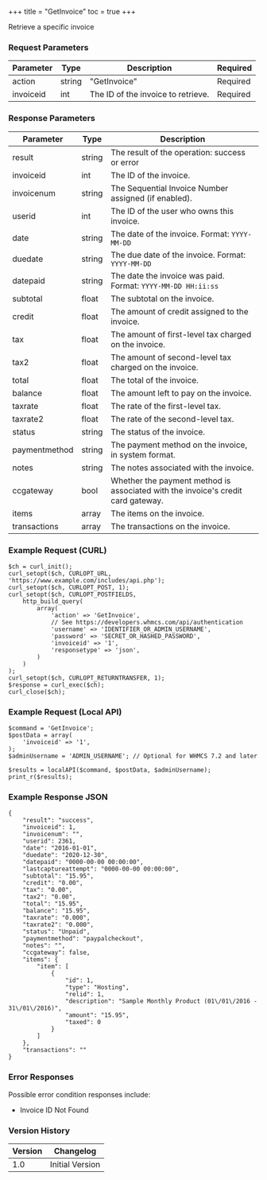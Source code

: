 +++
title = "GetInvoice"
toc = true
+++

Retrieve a specific invoice

### Request Parameters

| Parameter | Type | Description | Required |
| --------- | ---- | ----------- | -------- |
| action | string | "GetInvoice" | Required |
| invoiceid | int | The ID of the invoice to retrieve. | Required |

### Response Parameters

| Parameter | Type | Description |
| --------- | ---- | ----------- |
| result | string | The result of the operation: success or error |
| invoiceid | int | The ID of the invoice. |
| invoicenum | string | The Sequential Invoice Number assigned (if enabled). |
| userid | int | The ID of the user who owns this invoice. |
| date | string | The date of the invoice. Format: `YYYY-MM-DD` |
| duedate | string | The due date of the invoice. Format: `YYYY-MM-DD` |
| datepaid | string | The date the invoice was paid. Format: `YYYY-MM-DD HH:ii:ss` |
| subtotal | float | The subtotal on the invoice. |
| credit | float | The amount of credit assigned to the invoice. |
| tax | float | The amount of first-level tax charged on the invoice. |
| tax2 | float | The amount of second-level tax charged on the invoice. |
| total | float | The total of the invoice. |
| balance | float | The amount left to pay on the invoice. |
| taxrate | float | The rate of the first-level tax. |
| taxrate2 | float | The rate of the second-level tax. |
| status | string | The status of the invoice. |
| paymentmethod | string | The payment method on the invoice, in system format. |
| notes | string | The notes associated with the invoice. |
| ccgateway | bool | Whether the payment method is associated with the invoice's credit card gateway. |
| items | array | The items on the invoice. |
| transactions | array | The transactions on the invoice. |


### Example Request (CURL)

```
$ch = curl_init();
curl_setopt($ch, CURLOPT_URL, 'https://www.example.com/includes/api.php');
curl_setopt($ch, CURLOPT_POST, 1);
curl_setopt($ch, CURLOPT_POSTFIELDS,
    http_build_query(
        array(
            'action' => 'GetInvoice',
            // See https://developers.whmcs.com/api/authentication
            'username' => 'IDENTIFIER_OR_ADMIN_USERNAME',
            'password' => 'SECRET_OR_HASHED_PASSWORD',
            'invoiceid' => '1',
            'responsetype' => 'json',
        )
    )
);
curl_setopt($ch, CURLOPT_RETURNTRANSFER, 1);
$response = curl_exec($ch);
curl_close($ch);
```


### Example Request (Local API)

```
$command = 'GetInvoice';
$postData = array(
    'invoiceid' => '1',
);
$adminUsername = 'ADMIN_USERNAME'; // Optional for WHMCS 7.2 and later

$results = localAPI($command, $postData, $adminUsername);
print_r($results);
```


### Example Response JSON

```
{
    "result": "success",
    "invoiceid": 1,
    "invoicenum": "",
    "userid": 2361,
    "date": "2016-01-01",
    "duedate": "2020-12-30",
    "datepaid": "0000-00-00 00:00:00",
    "lastcaptureattempt": "0000-00-00 00:00:00",
    "subtotal": "15.95",
    "credit": "0.00",
    "tax": "0.00",
    "tax2": "0.00",
    "total": "15.95",
    "balance": "15.95",
    "taxrate": "0.000",
    "taxrate2": "0.000",
    "status": "Unpaid",
    "paymentmethod": "paypalcheckout",
    "notes": "",
    "ccgateway": false,
    "items": {
        "item": [
            {
                "id": 1,
                "type": "Hosting",
                "relid": 1,
                "description": "Sample Monthly Product (01\/01\/2016 - 31\/01\/2016)",
                "amount": "15.95",
                "taxed": 0
            }
        ]
    },
    "transactions": ""
}
```


### Error Responses

Possible error condition responses include:

* Invoice ID Not Found


### Version History

| Version | Changelog |
| ------- | --------- |
| 1.0 | Initial Version |

